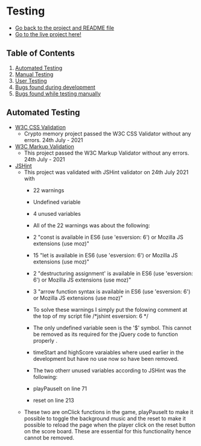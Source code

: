 # Testing

- [Go back to the project and README file](https://github.com/SamBurgess93/Crypto-Memory)
- [Go to the live project here!](https://github.com/SamBurgess93/Crypto-Memory)

## Table of Contents
1. [Automated Testing](#automated-testing)
2. [Manual Testing](#manual-testing)
3. [User Testing](#user-testing)
4. [Bugs found during development](#bugs-found-during-development)
5. [Bugs found while testing manually](#bugs-found-while-testing-manually)

## Automated Testing
- [W3C CSS Validation](https://jigsaw.w3.org/css-validator/)
    - Crypto memory project passed the W3C CSS Validator without any errors. 24th July - 2021
- [W3C Markup Validation](https://validator.w3.org/)
    - This project passed the W3C Markup Validator without any errors. 24th July - 2021
- [JSHint](https://jshint.com/)
    - This project was validated with JSHint validator on 24th July 2021 with
        - 22 warnings
        - Undefined variable
        - 4  unused variables

        - All of the 22 warnings was about the following:
        - 2 "const is available in ES6 (use 'esversion: 6') or Mozilla JS extensions (use moz)"
        - 15 "let is available in ES6 (use 'esversion: 6') or Mozilla JS extensions (use moz)"
        - 2 "destructuring assignment' is available in ES6 (use 'esversion: 6') or Mozilla JS extensions (use moz)"
        - 3 "arrow function syntax is available in ES6 (use 'esversion: 6') or Mozilla JS extensions (use moz)"

        - To solve these warnings I simply put the folowing comment at the top of my script file /*jshint esversion: 6 */
        - The only undefined variable seen is the '$' symbol. This cannot be removed as its required for the jQuery code to function properly .

        - timeStart and highScore varaiables where used earlier in the development but have no use now so have been removed.
        - The two otherr unused variables according to JSHint was the following:
        - playPauseIt on line 71
        - reset on line 213
    - These two are onClick functions in the game, playPauseIt to make it possible to toggle the background music and
    the reset to make it possible to reload the page when the player click on the reset button on the score board. These are essential for 
    this functionality hence cannot be removed.
